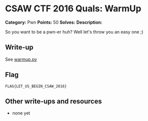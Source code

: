 # CSAW CTF 2016 Quals: WarmUp

**Category:** Pwn
**Points:** 50
**Solves:**
**Description:**

So you want to be a pwn-er huh? Well let's throw you an easy one ;)

## Write-up

See [warmup.py](warmup.py)

## Flag

`FLAG{LET_US_BEGIN_CSAW_2016}`

## Other write-ups and resources

* none yet
